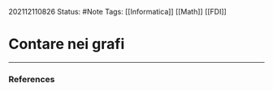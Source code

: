 202112110826
Status: #Note
Tags: [[Informatica]] [[Math]] [[FDI]]

# Contare nei grafi



---
### References